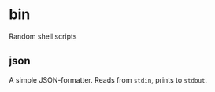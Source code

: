 # bin

Random shell scripts

## json

A simple JSON-formatter. Reads from `stdin`, prints to `stdout`.
